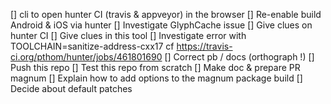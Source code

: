 [] cli to open hunter CI (travis & appveyor) in the browser
[] Re-enable build Android & iOS via hunter
[] Investigate GlyphCache issue
  [] Give clues on hunter CI
  [] Give clues in this tool
[] Investigate error with TOOLCHAIN=sanitize-address-cxx17
  cf https://travis-ci.org/pthom/hunter/jobs/461801690
[] Correct pb / docs (orthograph !)
[] Push this repo
  [] Test this repo from scratch
  [] Make doc & prepare PR magnum
    [] Explain how to add options to the magnum package build
    [] Decide about default patches
